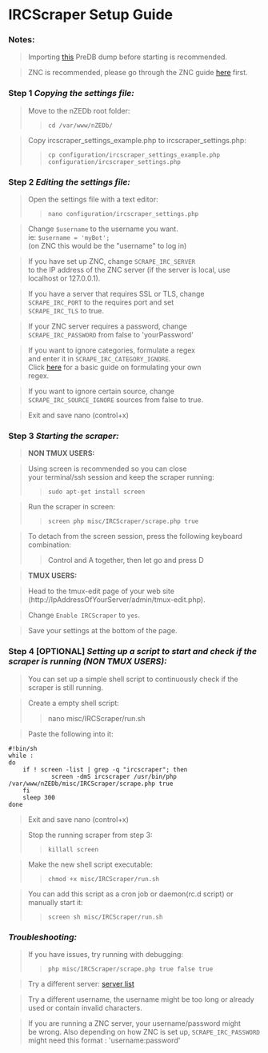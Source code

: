 IRCScraper Setup Guide
======================

### Notes:

>Importing [this](http://forums.nzedb.com/index.php?topic=1614.0) PreDB dump before starting is recommended.

>ZNC is recommended, please go through the ZNC guide [here](https://github.com/nZEDb/nZEDb_Misc/tree/master/Guides/Various/ZNC/Guide.md) first.

### Step 1 *Copying the settings file:*
>Move to the nZEDb root folder:
>>`cd /var/www/nZEDb/`

>Copy ircscraper_settings_example.php to ircscraper_settings.php:
>>`cp configuration/ircscraper_settings_example.php configuration/ircscraper_settings.php`

### Step 2 *Editing the settings file:*
>Open the settings file with a text editor:
>>`nano configuration/ircscraper_settings.php`

>Change `$username` to the username you want.  
ie: `$username = 'myBot';`  
(on ZNC this would be the "username" to log in)

>If you have set up ZNC, change `SCRAPE_IRC_SERVER`  
to the IP address of the ZNC server 
(if the server is local, use localhost or 127.0.0.1).

>If you have a server that requires SSL or TLS, change  
`SCRAPE_IRC_PORT` to the requires port and set  
`SCRAPE_IRC_TLS` to true.

>If your ZNC server requires a password, change  
`SCRAPE_IRC_PASSWORD` from false to 'yourPassword'

>If you want to ignore categories, formulate a regex  
and enter it in `SCRAPE_IRC_CATEGORY_IGNORE`.  
Click [here](http://forums.nzedb.com/index.php?topic=1625.msg9602#msg9602) for a basic guide on formulating your own  
regex.

>If you want to ignore certain source, change  
`SCRAPE_IRC_SOURCE_IGNORE` sources from false to true.

>Exit and save nano (control+x)

### Step 3 *Starting the scraper:*

>**NON TMUX USERS:**

>Using screen is recommended so you can close  
your terminal/ssh session and keep the scraper running:
>>`sudo apt-get install screen`

>Run the scraper in screen:
>>`screen php misc/IRCScraper/scrape.php true`

>To detach from the screen session, press the following keyboard combination:
>>Control and A together, then let go and press D

>**TMUX USERS:**

>Head to the tmux-edit page of your web site (http://IpAddressOfYourServer/admin/tmux-edit.php).

>Change `Enable IRCScraper` to `yes`.

>Save your settings at the bottom of the page.

### Step 4 **[OPTIONAL]** *Setting up a script to start and check if the scraper is running (NON TMUX USERS):*
>You can set up a simple shell script to continuously check if the scraper is still running.

>Create a empty shell script:
>>nano misc/IRCScraper/run.sh

>Paste the following into it:

    #!bin/sh
    while :
    do
        if ! screen -list | grep -q "ircscraper"; then
                screen -dmS ircscraper /usr/bin/php /var/www/nZEDb/misc/IRCScraper/scrape.php true
        fi
        sleep 300
    done

>Exit and save nano (control+x)

>Stop the running scraper from step 3:
>>`killall screen`

>Make the new shell script executable:
>>`chmod +x misc/IRCScraper/run.sh`

>You can add this script as a cron job or daemon(rc.d script) or manually start it:
>>`screen sh misc/IRCScraper/run.sh`

### *Troubleshooting:*
>If you have issues, try running with debugging:
>>`php misc/IRCScraper/scrape.php true false true`

>Try a different server: [server list](https://www.synirc.net/servers)

>Try a different username, the username might be too long or already used or contain invalid characters.

>If you are running a ZNC server, your username/password might  
be wrong. Also depending on how ZNC is set up, `SCRAPE_IRC_PASSWORD` might need this format : 'username:password'
 
